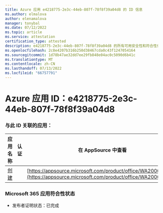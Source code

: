 ```yaml
---
title: Azure 应用 e4218775-2e3c-44eb-807f-78f8f39a04d8 的 ID 信息
ms.author: elmalova
author: elenamalova
manager: tonybal
ms.date: 07/12/2022
ms.topic: article
ms.service: attestation
certification_type: attested
description: e4218775-2e3c-44eb-807f-78f8f39a04d8 的所有可用安全性和符合性信息。
ms.openlocfilehash: 2c8e4207b316b250d38467cda0c43f1247054164
ms.sourcegitcommit: 1d78b47ae32dd7ee29fb848e04ac0c5090d6b41c
ms.translationtype: MT
ms.contentlocale: zh-CN
ms.lasthandoff: 07/13/2022
ms.locfileid: "66757791"
---
```

# <a name="azure-app-id-e4218775-2e3c-44eb-807f-78f8f39a04d8"></a>Azure 应用 ID：e4218775-2e3c-44eb-807f-78f8f39a04d8


### <a name="apps-associated-with-this-id"></a>与此 ID 关联的应用：
| **应用名称** | **认证** | **在 AppSource 中查看** |
|--------------|---------------|-----------------------|
| [创建](../forward/WA200004335.md) |  | [https://appsource.microsoft.com/product/office/WA200004335](https://appsource.microsoft.com/product/office/WA200004335) |

### <a name="microsoft-365-app-compliance-status"></a>Microsoft 365 应用符合性状态
- 发布者证明状态：已完成
